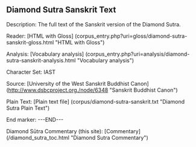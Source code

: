 ## Diamond Sutra Sanskrit Text

Description: The full text of the Sanskrit version of the Diamond Sutra.

Reader: [HTML with Gloss] (corpus_entry.php?uri=gloss/diamond-sutra-sanskrit-gloss.html "HTML with Gloss")

Analysis: [Vocabulary analysis] (corpus_entry.php?uri=analysis/diamond-sutra-sanskrit-analysis.html "Vocabulary analysis")

Character Set: IAST

Source: [University of the West Sanskrit Buddhist Canon] (http://www.dsbcproject.org./node/6348 "Sanskrit Buddhist Canon")

Plain Text: [Plain text file] (corpus/diamond-sutra-sanskrit.txt "Diamond Sutra Plain Text")

End marker: ---END---

Diamond Sūtra Commentary (this site): [Commentary] (/diamond_sutra_toc.html "Diamond Sutra Commentary")

